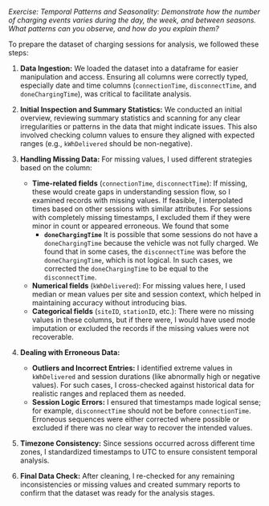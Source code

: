 *Exercise: Temporal Patterns and Seasonality: Demonstrate how the number of charging events varies during
 the day, the week, and between seasons. What patterns can you observe, and how do you explain
 them?*


To prepare the dataset of charging sessions for analysis, we followed these steps:

1. **Data Ingestion:** 
    We loaded the dataset into a dataframe for easier manipulation and access. 
    Ensuring all columns were correctly typed, especially date and time columns 
    (`connectionTime`, `disconnectTime`, and `doneChargingTime`), was critical to facilitate analysis.

2. **Initial Inspection and Summary Statistics:** 
    We conducted an initial overview, reviewing summary statistics and scanning for any clear irregularities or patterns in the data that might indicate issues. 
    This also involved checking column values to ensure they aligned with expected ranges (e.g., `kWhDelivered` should be non-negative).

3. **Handling Missing Data:** 
    For missing values, I used different strategies based on the column:
   - **Time-related fields** (`connectionTime`, `disconnectTime`): 
       If missing, these would create gaps in understanding session flow, so I examined records with missing values. 
       If feasible, I interpolated times based on other sessions with similar attributes. 
       For sessions with completely missing timestamps, I excluded them if they were minor in count or appeared erroneous.
       We found that some 
     - **`doneChargingTime`**
         It is possible that some sessions do not have a `doneChargingTime` because the vehicle was not fully charged.
         We found that in some cases, the `disconnectTime` was before the `doneChargingTime`, which is not logical.
          In such cases, we corrected the `doneChargingTime` to be equal to the `disconnectTime`.
   - **Numerical fields** (`kWhDelivered`): 
       For missing values here, I used median or mean values per site and session context, 
       which helped in maintaining accuracy without introducing bias.
   - **Categorical fields** (`siteID`, `stationID`, etc.): 
       There were no missing values in these columns, but if there were, 
       I would have used mode imputation or excluded the records if the missing values were not recoverable.

4. **Dealing with Erroneous Data:**
   - **Outliers and Incorrect Entries:** 
       I identified extreme values in `kWhDelivered` and session durations (like abnormally high or negative values). 
       For such cases, I cross-checked against historical data for realistic ranges and replaced them as needed.
   - **Session Logic Errors:** 
       I ensured that timestamps made logical sense; for example, `disconnectTime` should not be before `connectionTime`. 
       Erroneous sequences were either corrected where possible or excluded if there was no clear way to recover the intended values.

5. **Timezone Consistency:** 
    Since sessions occurred across different time zones, I standardized timestamps to UTC to ensure consistent temporal analysis.

6. **Final Data Check:** 
    After cleaning, I re-checked for any remaining inconsistencies or missing values and created summary reports to confirm that the dataset was ready for the analysis stages. 

